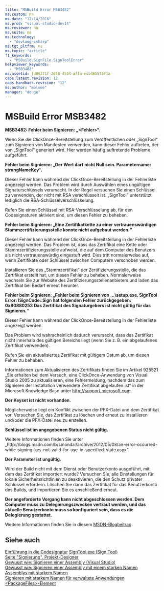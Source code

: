 ```yaml
---
title: "MSBuild Error MSB3482"
ms.custom: na
ms.date: "12/14/2016"
ms.prod: "visual-studio-dev14"
ms.reviewer: na
ms.suite: na
ms.technology: 
  - "devlang-csharp"
ms.tgt_pltfrm: na
ms.topic: "article"
f1_keywords: 
  - "MSBuild.SignFile.SignToolError"
helpviewer_keywords: 
  - "MSB3482"
ms.assetid: fd09371f-2658-4534-affa-edb485575f1a
caps.latest.revision: 12
caps.handback.revision: "12"
ms.author: "mblome"
manager: "douge"
---
```

# MSBuild Error MSB3482
**MSB3482: Fehler beim Signieren: „\<Fehler\>“.**  
  
 Wenn Sie die ClickOnce\-Bereitstellung zum Veröffentlichen oder „SignTool“ zum Signieren von Manifesten verwenden, kann dieser Fehler auftreten, der von „SignTool“ generiert wird. Hier werden häufig auftretende Probleme aufgeführt.  
  
 **Fehler beim Signieren: „Der Wert darf nicht Null sein. Parametername: strongNameKey“.**  
  
 Dieser Fehler kann während der ClickOnce\-Bereitstellung in der Fehlerliste angezeigt werden. Das Problem wird durch Auswählen eines ungültigen Signaturschlüssels verursacht. In der Regel versuchen Sie einen Schlüssel zu verwenden, der nicht mit RSA verschlüsselt ist. „SignTool“ unterstützt lediglich die RSA\-Schlüsselverschlüsselung.  
  
 Rufen Sie einen Schlüssel mit RSA\-Verschlüsselung ab, für den Codesignaturen aktiviert sind, um diesen Fehler zu beheben.  
  
 **Fehler beim Signieren: „Eine Zertifikatkette zu einer vertrauenswürdigen Stammzertifizierungsstelle konnte nicht aufgebaut werden.“**  
  
 Dieser Fehler kann während der ClickOnce\-Bereitstellung in der Fehlerliste angezeigt werden. Das Problem ist, dass das Zertifikat eine Kette oder Stammzertifizierungsstelle aufweist, die auf dem Computer des Benutzers als nicht vertrauenswürdig eingestuft wird. Dies tritt normalerweise auf, wenn Zertifikate oder Schlüssel zwischen Computern verschoben werden.  
  
 Installieren Sie das „Stammzertifikat“ der Zertifizierungsstelle, die das Zertifikat erstellt hat, um diesen Fehler zu beheben. Normalerweise wechseln Sie zur Website des Zertifizierungsstellenanbieters und laden das Zertifikat bei Bedarf erneut herunter.  
  
 **Fehler beim Signieren: „Fehler beim Signieren von ...\\setup.exe. SignTool Error: ISignCode::Sign hat folgenden Fehler zurückgegeben: 0x80880253  Das Zertifikat des Signaturgebers ist nicht gültig für das Signieren.“**  
  
 Dieser Fehler kann während der ClickOnce\-Bereitstellung in der Fehlerliste angezeigt werden.  
  
 Das Problem wird wahrscheinlich dadurch verursacht, dass das Zertifikat nicht innerhalb des gültigen Bereichs liegt \(wenn Sie z. B. ein abgelaufenes Zertifikat verwenden\).  
  
 Rufen Sie ein aktualisiertes Zertifikat mit gültigem Datum ab, um diesen Fehler zu beheben.  
  
 Informationen zum Aktualisieren des Zertifikats finden Sie im Artikel 925521 „Sie erhalten bei dem Versuch, eine ClickOnce\-Anwendung von Visual Studio 2005 zu aktualisieren, eine Fehlermeldung, nachdem das zum Signieren der Installation verwendete Zertifikat abgelaufen ist“ in der Microsoft Knowledge Base unter [http:\/\/support.microsoft.com](http://support.microsoft.com/kb/925521).  
  
 **Der Keyset ist nicht vorhanden.**  
  
 Möglicherweise liegt ein Konflikt zwischen der PFX\-Datei und dem Zertifikat vor. Versuchen Sie, das Zertifikat zu löschen und erneut zu installieren und\/oder die PFX\-Datei neu zu erstellen.  
  
 **Schlüssel ist im angegebenen Status nicht gültig.**  
  
 Weitere Informationen finden Sie unter „http:\/\/blogs.msdn.com\/b\/smondal\/archive\/2012\/05\/08\/an\-error\-occurred\-while\-signing\-key\-not\-valid\-for\-use\-in\-specified\-state.aspx“.  
  
 **Der Parameter ist ungültig.**  
  
 Wird der Build nicht mit dem Dienst oder Benutzerkonto ausgeführt, mit dem das Zertifikat importiert wurde? Versuchen Sie, alle Einstellungen für lokale Sicherheitsrichtlinien zu deaktivieren, die den Schutz privater Schlüssel erfordern.  Löschen Sie dann das Zertifikat für das Benutzerkonto des Builds, und importieren Sie es anschließend erneut.  
  
 **Der angeforderte Vorgang kann nicht abgeschlossen werden.  Dem Computer muss zu Delegierungszwecken vertraut werden, und das aktuelle Benutzerkonto muss so konfiguriert sein, dass es die Delegierung gestattet.**  
  
 Weitere Informationen finden Sie in diesem [MSDN\-Blogbeitrag](http://technet.microsoft.com/en-us/library/cc782684\(v=ws.10\).aspx).  
  
## Siehe auch  
 [Einführung in die Codesignatur](https://msdn.microsoft.com/en-us/library/ms537361\(v=vs.85\).aspx)   
 [SignTool.exe \(Sign Tool\)](../Topic/SignTool.exe%20\(Sign%20Tool\).md)   
 [Seite "Signierung", Projekt\-Designer](../Topic/Signing%20Page,%20Project%20Designer.md)   
 [Gewusst wie: Signieren einer Assembly \(Visual Studio\)](assetId:///f468a7d3-234c-4353-924d-8e0ae5896564)   
 [Gewusst wie: Signieren einer Assembly mit einem starken Namen](../Topic/How%20to:%20Sign%20an%20Assembly%20with%20a%20Strong%20Name.md)   
 [Assemblys mit starkem Namen](../Topic/Strong-Named%20Assemblies.md)   
 [Signieren mit starkem Namen für verwaltete Anwendungen](assetId:///5fef3490-c519-4363-94fd-8b1ad260dab5)   
 [\<PackageFiles\>\-Element](../Topic/%3CPackageFiles%3E%20Element%20\(Bootstrapper\).md)